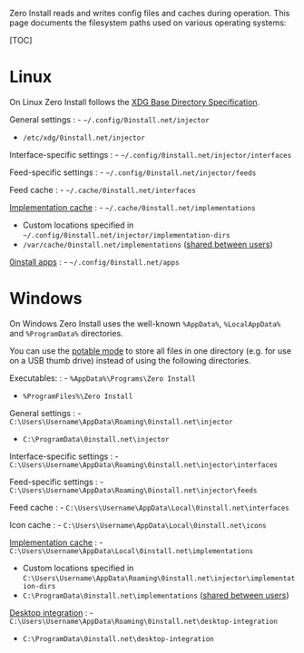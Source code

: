 Zero Install reads and writes config files and caches during operation. This page documents the filesystem paths used on various operating systems:

[TOC]

# Linux

On Linux Zero Install follows the [XDG Base Directory Specification](https://specifications.freedesktop.org/basedir-spec/basedir-spec-latest.html).

General settings
: - `~/.config/0install.net/injector`
- `/etc/xdg/0install.net/injector`

Interface-specific settings
: - `~/.config/0install.net/injector/interfaces`

Feed-specific settings
: - `~/.config/0install.net/injector/feeds`

Feed cache
: - `~/.cache/0install.net/interfaces`

[Implementation cache](cache.md)
: - `~/.cache/0install.net/implementations`
- Custom locations specified in `~/.config/0install.net/injector/implementation-dirs`
- `/var/cache/0install.net/implementations` ([shared between users](sharing.md#linux))

[0install apps](../basics/using-apps.md)
: - `~/.config/0install.net/apps`

# Windows

On Windows Zero Install uses the well-known `%AppData%`, `%LocalAppData%` and `%ProgramData%` directories.

You can use the [potable mode](windows.md#portable-mode) to store all files in one directory (e.g. for use on a USB thumb drive) instead of using the following directories.

Executables:
: - `%AppData%\Programs\Zero Install`
- `%ProgramFiles%\Zero Install`

General settings
: - `C:\Users\Username\AppData\Roaming\0install.net\injector`
- `C:\ProgramData\0install.net\injector`

Interface-specific settings
: - `C:\Users\Username\AppData\Roaming\0install.net\injector\interfaces`

Feed-specific settings
: - `C:\Users\Username\AppData\Roaming\0install.net\injector\feeds`

Feed cache
: - `C:\Users\Username\AppData\Local\0install.net\interfaces`

Icon cache
: - `C:\Users\Username\AppData\Local\0install.net\icons`

[Implementation cache](cache.md)
: - `C:\Users\Username\AppData\Local\0install.net\implementations`
- Custom locations specified in `C:\Users\Username\AppData\Roaming\0install.net\injector\implementation-dirs`
- `C:\ProgramData\0install.net\implementations`  ([shared between users](sharing.md#windows))

[Desktop integration](../basics/windows.md)
: - `C:\Users\Username\AppData\Roaming\0install.net\desktop-integration`
- `C:\ProgramData\0install.net\desktop-integration`
